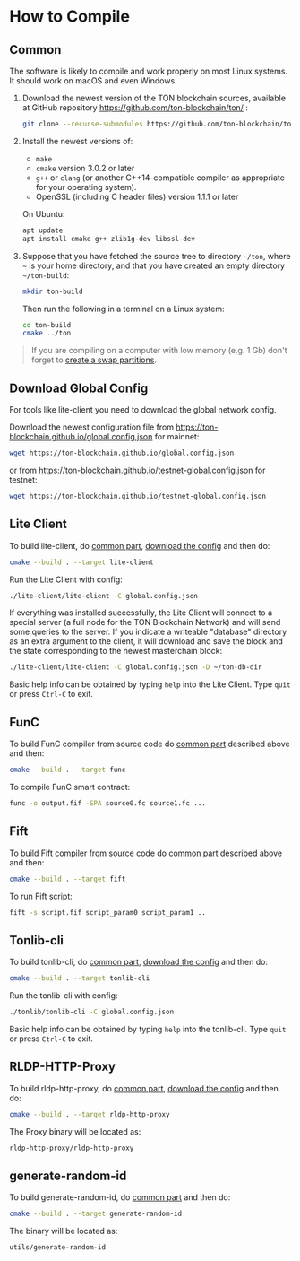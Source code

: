 # How to Compile

## Common

The software is likely to compile and work properly on most Linux systems. It should work on macOS and even Windows.

1) Download the newest version of the TON blockchain sources, available at GitHub repository https://github.com/ton-blockchain/ton/ :

    ```bash
    git clone --recurse-submodules https://github.com/ton-blockchain/ton.git
    ```

2) Install the newest versions of:
    - `make`
    - `cmake` version 3.0.2 or later
    - `g++` or `clang` (or another C++14-compatible compiler as appropriate for your operating system).
    - OpenSSL (including C header files) version 1.1.1 or later

    On Ubuntu:

    ```bash
    apt update
    apt install cmake g++ zlib1g-dev libssl-dev
    ```


3) Suppose that you have fetched the source tree to directory `~/ton`, where `~` is your home directory, and that you have created an empty directory `~/ton-build`:

    ```bash
    mkdir ton-build
    ```

    Then run the following in a terminal on a Linux system:

    ```bash
    cd ton-build
    cmake ../ton
    ```

> If you are compiling on a computer with low memory (e.g. 1 Gb) don't forget to [create a swap partitions](/compile-swap.md).

## Download Global Config

For tools like lite-client you need to download the global network config.

Download the newest configuration file from https://ton-blockchain.github.io/global.config.json for mainnet:

```bash
wget https://ton-blockchain.github.io/global.config.json
```

or from https://ton-blockchain.github.io/testnet-global.config.json for testnet:

```bash
wget https://ton-blockchain.github.io/testnet-global.config.json
```

## Lite Client

To build lite-client, do [common part](/compile.md#Common), [download the config](/compile.md#Download-Global-Config) and then do:

```bash
cmake --build . --target lite-client
```

Run the Lite Client with config:

```bash
./lite-client/lite-client -C global.config.json
```

If everything was installed successfully, the Lite Client will connect to a special server (a full node for the TON Blockchain Network) and will send some queries to the server.
If you indicate a writeable "database" directory as an extra argument to the client, it will download and save the block and the state corresponding to the newest masterchain block:

```bash
./lite-client/lite-client -C global.config.json -D ~/ton-db-dir
```

Basic help info can be obtained by typing `help` into the Lite Client. Type `quit` or press `Ctrl-C` to exit.


## FunC

To build FunC compiler from source code do [common part](/compile.md#Common) described above and then: 

```bash
cmake --build . --target func
```

To compile FunC smart contract:

```bash
func -o output.fif -SPA source0.fc source1.fc ...
```

## Fift

To build Fift compiler from source code do [common part](/compile.md#Common) described above and then:

```bash
cmake --build . --target fift
```

To run Fift script:

```bash
fift -s script.fif script_param0 script_param1 ..
```

## Tonlib-cli

To build tonlib-cli, do [common part](/compile.md#Common), [download the config](/compile.md#Download-Global-Config) and then do:

```bash
cmake --build . --target tonlib-cli
```

Run the tonlib-cli with config:

```bash
./tonlib/tonlib-cli -C global.config.json
```

Basic help info can be obtained by typing `help` into the tonlib-cli. Type `quit` or press `Ctrl-C` to exit.

## RLDP-HTTP-Proxy

To build rldp-http-proxy, do [common part](/compile.md#Common), [download the config](/compile.md#Download-Global-Config) and then do:

```bash
cmake --build . --target rldp-http-proxy
```

The Proxy binary will be located as:

```bash
rldp-http-proxy/rldp-http-proxy
```

## generate-random-id

To build generate-random-id, do [common part](/compile.md#Common) and then do:

```bash
cmake --build . --target generate-random-id
```

The binary will be located as:

```bash
utils/generate-random-id
```